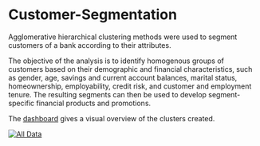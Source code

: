 # Customer-Segmentation
Agglomerative hierarchical clustering methods were used to segment customers of a bank according to their attributes.
<p> 
<p>The objective of the analysis is to identify homogenous groups of customers based on their demographic and financial characteristics, such as gender, age, savings and current account balances, marital status, homeownership, employability, credit risk, and customer and employment tenure. The resulting segments can then be used to develop segment-specific financial products and promotions. </p>

<p>
  The <a href = 'https://public.tableau.com/views/CustomerSegmentationDashboard_16785595837300/AllData?:language=en-US&publish=yes&:display_count=n&:origin=viz_share_link'>dashboard</a> gives a visual overview of the clusters created.
</p>
<div class='tableauPlaceholder' id='viz1678560154890' style='position: relative'><noscript><a href='#'><img alt='All Data ' src='https:&#47;&#47;public.tableau.com&#47;static&#47;images&#47;Cu&#47;CustomerSegmentationDashboard_16785595837300&#47;AllData&#47;1_rss.png' style='border: none' /></a></noscript><object class='tableauViz'  style='display:none;'><param name='host_url' value='https%3A%2F%2Fpublic.tableau.com%2F' /> <param name='embed_code_version' value='3' /> <param name='site_root' value='' /><param name='name' value='CustomerSegmentationDashboard_16785595837300&#47;AllData' /><param name='tabs' value='no' /><param name='toolbar' value='yes' /><param name='static_image' value='https:&#47;&#47;public.tableau.com&#47;static&#47;images&#47;Cu&#47;CustomerSegmentationDashboard_16785595837300&#47;AllData&#47;1.png' /> <param name='animate_transition' value='yes' /><param name='display_static_image' value='yes' /><param name='display_spinner' value='yes' /><param name='display_overlay' value='yes' /><param name='display_count' value='yes' /><param name='language' value='en-US' /><param name='filter' value='publish=yes' /></object></div>                
